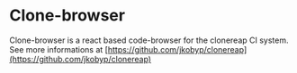 # Clone-browser
Clone-browser is a react based code-browser for the clonereap CI system. See
more informations at
[https://github.com/jkobyp/clonereap](https://github.com/jkobyp/clonereap)
